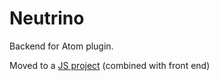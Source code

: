 # Neutrino
Backend for Atom plugin.

Moved to a [JS project](https://github.com/AdamHirst/neutrino) (combined with front end)
